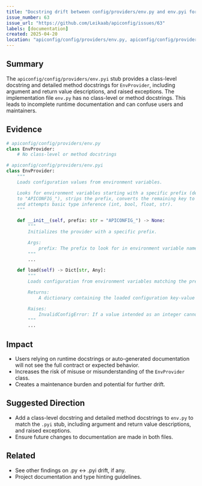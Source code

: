 ```yaml
---
title: "Docstring drift between config/providers/env.py and env.pyi for EnvProvider"
issue_number: 63
issue_url: "https://github.com/Leikaab/apiconfig/issues/63"
labels: [documentation]
created: 2025-04-20
location: "apiconfig/config/providers/env.py, apiconfig/config/providers/env.pyi"
---
```


## Summary
The `apiconfig/config/providers/env.pyi` stub provides a class-level docstring and detailed method docstrings for `EnvProvider`, including argument and return value descriptions, and raised exceptions. The implementation file `env.py` has no class-level or method docstrings. This leads to incomplete runtime documentation and can confuse users and maintainers.

## Evidence
```python
# apiconfig/config/providers/env.py
class EnvProvider:
    # No class-level or method docstrings

# apiconfig/config/providers/env.pyi
class EnvProvider:
    """
    Loads configuration values from environment variables.

    Looks for environment variables starting with a specific prefix (defaulting
    to "APICONFIG_"), strips the prefix, converts the remaining key to lowercase,
    and attempts basic type inference (int, bool, float, str).
    """

    def __init__(self, prefix: str = "APICONFIG_") -> None:
        """
        Initializes the provider with a specific prefix.

        Args:
            prefix: The prefix to look for in environment variable names.
        """
        ...

    def load(self) -> Dict[str, Any]:
        """
        Loads configuration from environment variables matching the prefix.

        Returns:
            A dictionary containing the loaded configuration key-value pairs.

        Raises:
            InvalidConfigError: If a value intended as an integer cannot be parsed.
        """
        ...
```

## Impact
- Users relying on runtime docstrings or auto-generated documentation will not see the full contract or expected behavior.
- Increases the risk of misuse or misunderstanding of the `EnvProvider` class.
- Creates a maintenance burden and potential for further drift.

## Suggested Direction
- Add a class-level docstring and detailed method docstrings to `env.py` to match the `.pyi` stub, including argument and return value descriptions, and raised exceptions.
- Ensure future changes to documentation are made in both files.

## Related
- See other findings on .py ↔ .pyi drift, if any.
- Project documentation and type hinting guidelines.